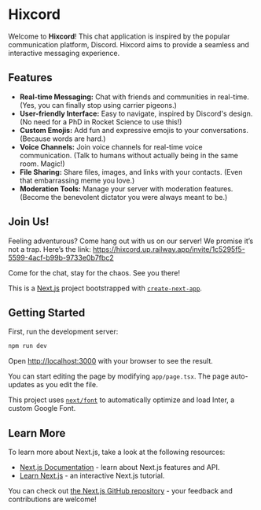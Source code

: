 # Hixcord

Welcome to **Hixcord**! This chat application is inspired by the popular communication platform, Discord. Hixcord aims to provide a seamless and interactive messaging experience.

## Features

- **Real-time Messaging:** Chat with friends and communities in real-time. (Yes, you can finally stop using carrier pigeons.)
- **User-friendly Interface:** Easy to navigate, inspired by Discord's design. (No need for a PhD in Rocket Science to use this!)
- **Custom Emojis:** Add fun and expressive emojis to your conversations. (Because words are hard.)
- **Voice Channels:** Join voice channels for real-time voice communication. (Talk to humans without actually being in the same room. Magic!)
- **File Sharing:** Share files, images, and links with your contacts. (Even that embarrassing meme you love.)
- **Moderation Tools:** Manage your server with moderation features. (Become the benevolent dictator you were always meant to be.)

## Join Us!

Feeling adventurous? Come hang out with us on our server! We promise it’s not a trap. Here’s the link: https://hixcord.up.railway.app/invite/1c5295f5-5599-4acf-b99b-9733e0b7fbc2

Come for the chat, stay for the chaos. See you there!

This is a [Next.js](https://nextjs.org/) project bootstrapped with [`create-next-app`](https://github.com/vercel/next.js/tree/canary/packages/create-next-app).

## Getting Started

First, run the development server:

```bash
npm run dev
```

Open [http://localhost:3000](http://localhost:3000) with your browser to see the result.

You can start editing the page by modifying `app/page.tsx`. The page auto-updates as you edit the file.

This project uses [`next/font`](https://nextjs.org/docs/basic-features/font-optimization) to automatically optimize and load Inter, a custom Google Font.

## Learn More

To learn more about Next.js, take a look at the following resources:

- [Next.js Documentation](https://nextjs.org/docs) - learn about Next.js features and API.
- [Learn Next.js](https://nextjs.org/learn) - an interactive Next.js tutorial.

You can check out [the Next.js GitHub repository](https://github.com/vercel/next.js/) - your feedback and contributions are welcome!
